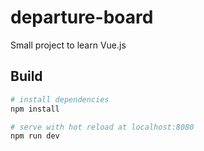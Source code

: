 # departure-board

Small project to learn Vue.js

## Build

``` bash
# install dependencies
npm install

# serve with hot reload at localhost:8080
npm run dev
```
